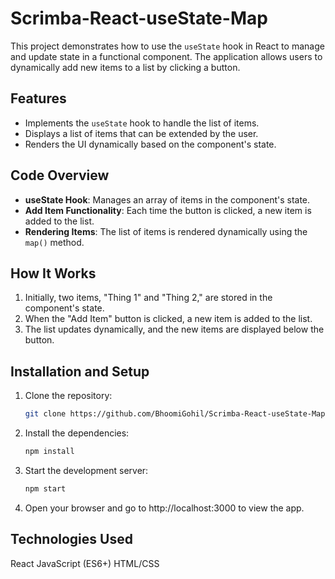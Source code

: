 # Scrimba-React-useState-Map

This project demonstrates how to use the `useState` hook in React to manage and update state in a functional component. The application allows users to dynamically add new items to a list by clicking a button.

## Features

- Implements the `useState` hook to handle the list of items.
- Displays a list of items that can be extended by the user.
- Renders the UI dynamically based on the component's state.

## Code Overview

- **useState Hook**: Manages an array of items in the component's state.
- **Add Item Functionality**: Each time the button is clicked, a new item is added to the list.
- **Rendering Items**: The list of items is rendered dynamically using the `map()` method.

## How It Works

1. Initially, two items, "Thing 1" and "Thing 2," are stored in the component's state.
2. When the "Add Item" button is clicked, a new item is added to the list.
3. The list updates dynamically, and the new items are displayed below the button.

## Installation and Setup

1. Clone the repository:

   ```bash
   git clone https://github.com/BhoomiGohil/Scrimba-React-useState-Map.git
   ```

2. Install the dependencies:

   ```bash
   npm install
   ```

3. Start the development server:

   ```bash
   npm start
   ```

4. Open your browser and go to http://localhost:3000 to view the app.

## Technologies Used

React
JavaScript (ES6+)
HTML/CSS
